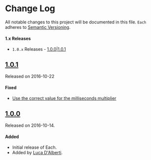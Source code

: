 # Change Log
All notable changes to this project will be documented in this file.
`Each` adheres to [Semantic Versioning](http://semver.org/).

#### 1.x Releases
- `1.0.x` Releases - [1.0.0](#100)|[1.0.1](#101)

## [1.0.1](https://github.com/dalu93/Each/releases/tag/1.0.1)
Released on 2016-10-22

#### Fixed
- [Use the correct value for the milliseconds multiplier](https://github.com/dalu93/Each/pull/3)

## [1.0.0](https://github.com/dalu93/Each/releases/tag/1.0.0)
Released on 2016-10-14.

#### Added
- Initial release of Each.
- Added by [Luca D'Alberti](https://github.com/dalu93).
